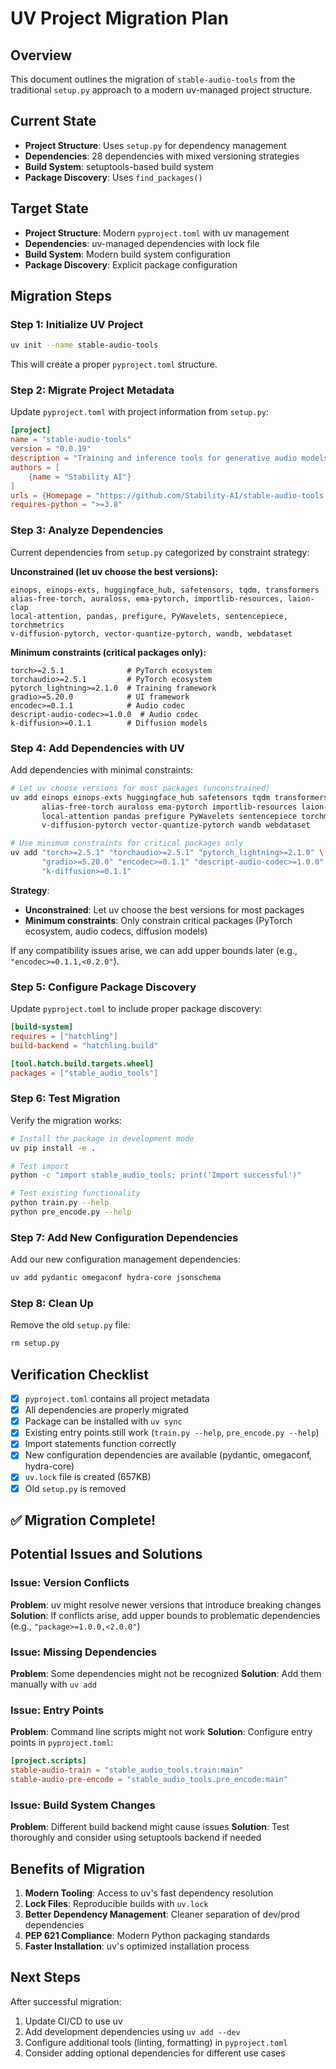 # UV Project Migration Plan

## Overview

This document outlines the migration of `stable-audio-tools` from the traditional `setup.py` approach to a modern uv-managed project structure.

## Current State

- **Project Structure**: Uses `setup.py` for dependency management
- **Dependencies**: 28 dependencies with mixed versioning strategies
- **Build System**: setuptools-based build system
- **Package Discovery**: Uses `find_packages()`

## Target State

- **Project Structure**: Modern `pyproject.toml` with uv management
- **Dependencies**: uv-managed dependencies with lock file
- **Build System**: Modern build system configuration
- **Package Discovery**: Explicit package configuration

## Migration Steps

### Step 1: Initialize UV Project
```bash
uv init --name stable-audio-tools
```
This will create a proper `pyproject.toml` structure.

### Step 2: Migrate Project Metadata
Update `pyproject.toml` with project information from `setup.py`:
```toml
[project]
name = "stable-audio-tools"
version = "0.0.19"
description = "Training and inference tools for generative audio models from Stability AI"
authors = [
    {name = "Stability AI"}
]
urls = {Homepage = "https://github.com/Stability-AI/stable-audio-tools.git"}
requires-python = ">=3.8"
```

### Step 3: Analyze Dependencies
Current dependencies from `setup.py` categorized by constraint strategy:

**Unconstrained (let uv choose the best versions):**
```
einops, einops-exts, huggingface_hub, safetensors, tqdm, transformers
alias-free-torch, auraloss, ema-pytorch, importlib-resources, laion-clap
local-attention, pandas, prefigure, PyWavelets, sentencepiece, torchmetrics
v-diffusion-pytorch, vector-quantize-pytorch, wandb, webdataset
```

**Minimum constraints (critical packages only):**
```
torch>=2.5.1              # PyTorch ecosystem
torchaudio>=2.5.1         # PyTorch ecosystem
pytorch_lightning>=2.1.0  # Training framework
gradio>=5.20.0            # UI framework
encodec>=0.1.1            # Audio codec
descript-audio-codec>=1.0.0  # Audio codec
k-diffusion>=0.1.1        # Diffusion models
```

### Step 4: Add Dependencies with UV
Add dependencies with minimal constraints:
```bash
# Let uv choose versions for most packages (unconstrained)
uv add einops einops-exts huggingface_hub safetensors tqdm transformers \
       alias-free-torch auraloss ema-pytorch importlib-resources laion-clap \
       local-attention pandas prefigure PyWavelets sentencepiece torchmetrics \
       v-diffusion-pytorch vector-quantize-pytorch wandb webdataset

# Use minimum constraints for critical packages only
uv add "torch>=2.5.1" "torchaudio>=2.5.1" "pytorch_lightning>=2.1.0" \
       "gradio>=5.20.0" "encodec>=0.1.1" "descript-audio-codec>=1.0.0" \
       "k-diffusion>=0.1.1"
```

**Strategy**: 
- **Unconstrained**: Let uv choose the best versions for most packages
- **Minimum constraints**: Only constrain critical packages (PyTorch ecosystem, audio codecs, diffusion models)

If any compatibility issues arise, we can add upper bounds later (e.g., `"encodec>=0.1.1,<0.2.0"`).

### Step 5: Configure Package Discovery
Update `pyproject.toml` to include proper package discovery:
```toml
[build-system]
requires = ["hatchling"]
build-backend = "hatchling.build"

[tool.hatch.build.targets.wheel]
packages = ["stable_audio_tools"]
```

### Step 6: Test Migration
Verify the migration works:
```bash
# Install the package in development mode
uv pip install -e .

# Test import
python -c "import stable_audio_tools; print('Import successful')"

# Test existing functionality
python train.py --help
python pre_encode.py --help
```

### Step 7: Add New Configuration Dependencies
Add our new configuration management dependencies:
```bash
uv add pydantic omegaconf hydra-core jsonschema
```

### Step 8: Clean Up
Remove the old `setup.py` file:
```bash
rm setup.py
```

## Verification Checklist

- [x] `pyproject.toml` contains all project metadata
- [x] All dependencies are properly migrated
- [x] Package can be installed with `uv sync`
- [x] Existing entry points still work (`train.py --help`, `pre_encode.py --help`)
- [x] Import statements function correctly
- [x] New configuration dependencies are available (pydantic, omegaconf, hydra-core)
- [x] `uv.lock` file is created (657KB)
- [x] Old `setup.py` is removed

## ✅ Migration Complete!

## Potential Issues and Solutions

### Issue: Version Conflicts
**Problem**: uv might resolve newer versions that introduce breaking changes
**Solution**: If conflicts arise, add upper bounds to problematic dependencies (e.g., `"package>=1.0.0,<2.0.0"`)

### Issue: Missing Dependencies
**Problem**: Some dependencies might not be recognized
**Solution**: Add them manually with `uv add`

### Issue: Entry Points
**Problem**: Command line scripts might not work
**Solution**: Configure entry points in `pyproject.toml`:
```toml
[project.scripts]
stable-audio-train = "stable_audio_tools.train:main"
stable-audio-pre-encode = "stable_audio_tools.pre_encode:main"
```

### Issue: Build System Changes
**Problem**: Different build backend might cause issues
**Solution**: Test thoroughly and consider using setuptools backend if needed

## Benefits of Migration

1. **Modern Tooling**: Access to uv's fast dependency resolution
2. **Lock Files**: Reproducible builds with `uv.lock`
3. **Better Dependency Management**: Cleaner separation of dev/prod dependencies
4. **PEP 621 Compliance**: Modern Python packaging standards
5. **Faster Installation**: uv's optimized installation process

## Next Steps

After successful migration:
1. Update CI/CD to use uv
2. Add development dependencies using `uv add --dev`
3. Configure additional tools (linting, formatting) in `pyproject.toml`
4. Consider adding optional dependencies for different use cases 